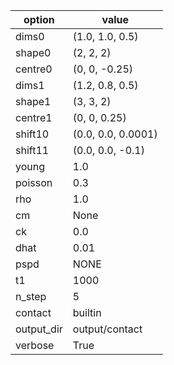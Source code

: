 | option | value |
| --- | --- |
| dims0 | (1.0, 1.0, 0.5) |
| shape0 | (2, 2, 2) |
| centre0 | (0, 0, -0.25) |
| dims1 | (1.2, 0.8, 0.5) |
| shape1 | (3, 3, 2) |
| centre1 | (0, 0, 0.25) |
| shift10 | (0.0, 0.0, 0.0001) |
| shift11 | (0.0, 0.0, -0.1) |
| young | 1.0 |
| poisson | 0.3 |
| rho | 1.0 |
| cm | None |
| ck | 0.0 |
| dhat | 0.01 |
| pspd | NONE |
| t1 | 1000 |
| n_step | 5 |
| contact | builtin |
| output_dir | output/contact |
| verbose | True |